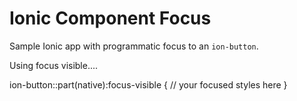 # Ionic Component Focus
Sample Ionic app with programmatic focus to an `ion-button`.

Using focus visible....

ion-button::part(native):focus-visible {
  // your focused styles here
}